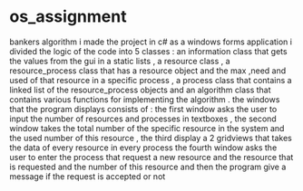 # os_assignment
bankers algorithm
i made the project in c# as a windows forms application
i divided the logic of the code into 5 classes : an information class that gets the values from the gui in a static lists , a resource class , a resource_process 
class that has a resource object and the max ,need and used of that resource in a specific process , a process class that contains a linked list of the resource_process
objects and an algorithm class that contains various functions for implementing the algorithm .
the windows that the program displays consists of : the first window asks the user to input the number of resources and processes in textboxes , the second window
takes the total number of the specific resource in the system and the used number of this resource , the third display a 2 gridviews that takes the data of every resource in every process
the fourth window asks the user to enter the process that request a new resource and the resource that is requested and the number of this resource and then the program give a message if the request is accepted or not 
